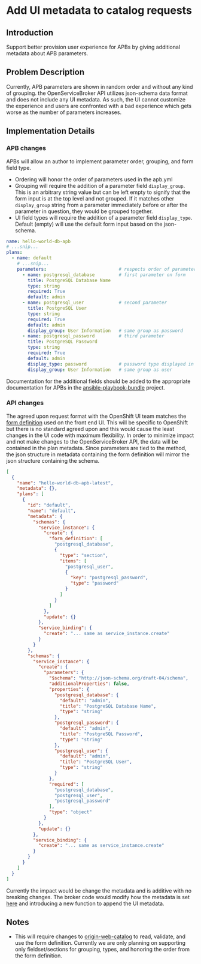 # Add UI metadata to catalog requests

## Introduction
Support better provision user experience for APBs by giving additional metadata about APB parameters.

## Problem Description
Currently, APB parameters are shown in random order and without any kind of grouping.  the OpenServiceBroker API utilizes json-schema data format and does not include any UI metadata.  As such, the UI cannot customize the experience and users are confronted with a bad experience which gets worse as the number of parameters increases. 

## Implementation Details

### APB changes
APBs will allow an author to implement parameter order, grouping, and form field type.
* Ordering will honor the order of parameters used in the apb.yml
* Grouping will require the addition of a parameter field `display_group`.  This is an arbitrary string value but can be left empty to signify that the form input is at the top level and not grouped.  If it matches other `display_group` string from a parameter immediately before or after the parameter in question, they would be grouped together.
* UI field types will require the addition of a parameter field `display_type`.  Default (empty) will use the default form input based on the json-schema.

```yaml
name: hello-world-db-apb
# ...snip...
plans:
  - name: default
    # ...snip...
    parameters:                           # respects order of parameters
      - name: postgresql_database         # first parameter on form
        title: PostgreSQL Database Name
        type: string
        required: True
        default: admin
      - name: postgresql_user             # second parameter
        title: PostgreSQL User
        type: string
        required: True
        default: admin
        display_group: User Information   # same group as password       
      - name: postgresql_password         # third parameter
        title: PostgreSQL Password
        type: string
        required: True
        default: admin
        display_type: password            # password type displayed in UI as ****
        display_group: User Information   # same group as user
```
Documentation for the additional fields should be added to the appropriate documentation for APBs in the [ansible-playbook-bundle](https://github.com/fusor/ansible-playbook-bundle) project.

### API changes
The agreed upon request format with the OpenShift UI team matches the [form definition](https://github.com/json-schema-form/angular-schema-form/blob/development/docs/index.md#form-definitions) used on the front end UI.  This will be specific to OpenShift but there is no standard agreed upon and this would cause the least changes in the UI code with maximum flexibility.  In order to minimize impact and not make changes to the OpenServiceBroker API, the data will be contained in the plan metadata.  Since parameters are tied to the method, the json structure in metadata containing the form definition will mirror the json structure containing the schema.

```json
[
  {
    "name": "hello-world-db-apb-latest",
    "metadata": {},
    "plans": [
      {
        "id": "default",
        "name": "default",
        "metadata": {
          "schemas": {
            "service_instance": {
              "create": {
                "form_definition": [
                  "postgresql_database",
                  {
                    "type": "section",
                    "items": [
                      "postgresql_user",
                      {
                        "key": "postgresql_password",
                        "type": "password"
                      }
                    ]
                  }
                ]
              },
              "update": {}
            },
            "service_binding": {
              "create": "... same as service_instance.create"
            }
          }
        },
        "schemas": {
          "service_instance": {
            "create": {
              "parameters": {
                "$schema": "http://json-schema.org/draft-04/schema",
                "additionalProperties": false,
                "properties": {
                  "postgresql_database": {
                    "default": "admin",
                    "title": "PostgreSQL Database Name",
                    "type": "string"
                  },
                  "postgresql_password": {
                    "default": "admin",
                    "title": "PostgreSQL Password",
                    "type": "string"
                  },
                  "postgresql_user": {
                    "default": "admin",
                    "title": "PostgreSQL User",
                    "type": "string"
                  }
                },
                "required": [
                  "postgresql_database",
                  "postgresql_user",
                  "postgresql_password"
                ],
                "type": "object"
              }
            },
            "update": {}
          },
          "service_binding": {
            "create": "... same as service_instance.create"
          }
        }
      }
    ]
  }
]

```
Currently the impact would be change the metadata and is additive with no breaking changes.  The broker code would modify how the metadata is set [here](https://github.com/openshift/ansible-service-broker/blob/master/pkg/broker/util.go#L36) and introducing a new function to append the UI metadata.

## Notes
* This will require changes to [origin-web-catalog](https://github.com/openshift/origin-web-catalog) to read, validate, and use the form definition.  Currently we are only planning on supporting only fieldset/sections for grouping, types, and honoring the order from the form definition.

